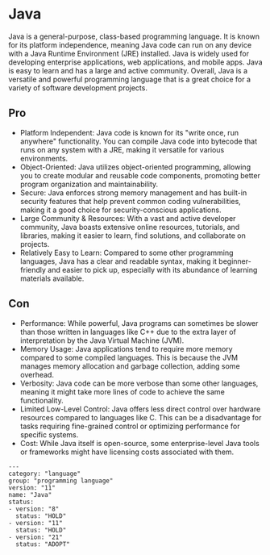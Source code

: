 # Java

Java is a general-purpose, class-based programming language. It is known for its platform independence, meaning Java
code can run on any device with a Java Runtime Environment (JRE) installed. Java is widely used for developing
enterprise applications, web applications, and mobile apps. Java is easy to learn and has a large and active community.
Overall, Java is a versatile and powerful programming language that is a great choice for a variety of software
development projects.

## Pro

* Platform Independent: Java code is known for its "write once, run anywhere" functionality. You can compile Java code into bytecode that runs on any system with a JRE, making it versatile for various environments.
* Object-Oriented: Java utilizes object-oriented programming, allowing you to create modular and reusable code components, promoting better program organization and maintainability.
* Secure: Java enforces strong memory management and has built-in security features that help prevent common coding vulnerabilities, making it a good choice for security-conscious applications.
* Large Community & Resources: With a vast and active developer community, Java boasts extensive online resources, tutorials, and libraries, making it easier to learn, find solutions, and collaborate on projects.
* Relatively Easy to Learn: Compared to some other programming languages, Java has a clear and readable syntax, making it beginner-friendly and easier to pick up, especially with its abundance of learning materials available.

## Con

* Performance: While powerful, Java programs can sometimes be slower than those written in languages like C++ due to the extra layer of interpretation by the Java Virtual Machine (JVM).
* Memory Usage: Java applications tend to require more memory compared to some compiled languages. This is because the JVM manages memory allocation and garbage collection, adding some overhead.
* Verbosity: Java code can be more verbose than some other languages, meaning it might take more lines of code to achieve the same functionality.
* Limited Low-Level Control: Java offers less direct control over hardware resources compared to languages like C. This can be a disadvantage for tasks requiring fine-grained control or optimizing performance for specific systems.
* Cost: While Java itself is open-source, some enterprise-level Java tools or frameworks might have licensing costs associated with them.

```
---
category: "language"
group: "programming language"
version: "11"
name: "Java"
status: 
- version: "8"
  status: "HOLD"
- version: "11"
  status: "HOLD"
- version: "21"
  status: "ADOPT"
```